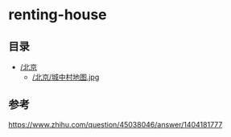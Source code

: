 # renting-house

## 目录
- [/北京](/北京)
  - [/北京/城中村地图.jpg](/北京/城中村地图.jpg)

## 参考
https://www.zhihu.com/question/45038046/answer/1404181777

